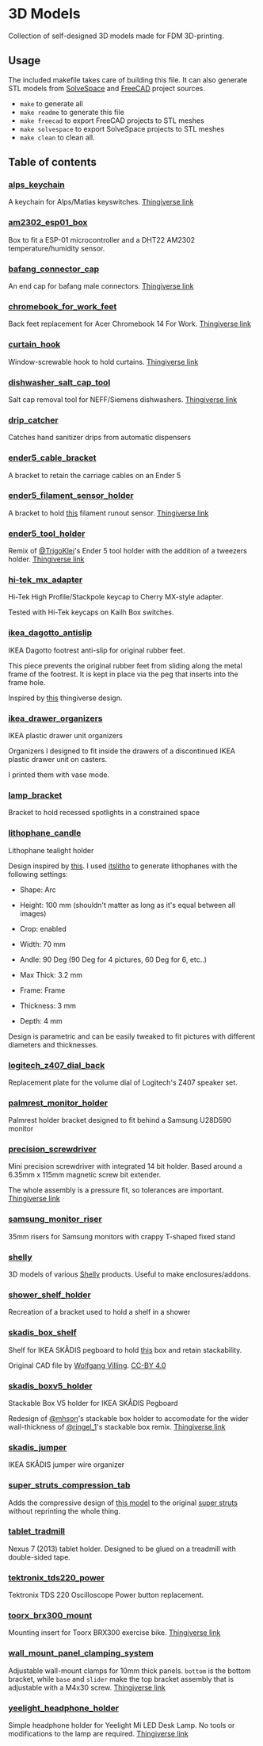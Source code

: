 # 3D Models

Collection of self-designed 3D models made for FDM 3D-printing.

## Usage
The included makefile takes care of building this file. It can also generate STL models from [SolveSpace](https://solvespace.com) and [FreeCAD](https://www.freecadweb.org/) project sources.

- `make` to generate all
- `make readme` to generate this file
- `make freecad` to export FreeCAD projects to STL meshes
- `make solvespace` to export SolveSpace projects to STL meshes
- `make clean` to clean all.

## Table of contents
### [alps_keychain](./alps_keychain/)
A keychain for Alps/Matias keyswitches. [Thingiverse link](https://www.thingiverse.com/thing:4214306)
### [am2302_esp01_box](./am2302_esp01_box/)
Box to fit a ESP-01 microcontroller and a DHT22 AM2302 temperature/humidity sensor.
### [bafang_connector_cap](./bafang_connector_cap/)
An end cap for bafang male connectors. [Thingiverse link](https://www.thingiverse.com/thing:4347127)
### [chromebook_for_work_feet](./chromebook_for_work_feet/)
Back feet replacement for Acer Chromebook 14 For Work. [Thingiverse link](https://www.thingiverse.com/thing:4346295)
### [curtain_hook](./curtain_hook/)
Window-screwable hook to hold curtains. [Thingiverse link](https://www.thingiverse.com/thing:4222626)
### [dishwasher_salt_cap_tool](./dishwasher_salt_cap_tool/)
Salt cap removal tool for NEFF/Siemens dishwashers. [Thingiverse link](https://www.thingiverse.com/thing:4305524)
### [drip_catcher](./drip_catcher/)
Catches hand sanitizer drips from automatic dispensers
### [ender5_cable_bracket](./ender5_cable_bracket/)
A bracket to retain the carriage cables on an Ender 5
### [ender5_filament_sensor_holder](./ender5_filament_sensor_holder/)
A bracket to hold [this](https://www.thingiverse.com/thing:3063430) filament runout sensor. [Thingiverse link](https://www.thingiverse.com/thing:4251291)
### [ender5_tool_holder](./ender5_tool_holder/)
Remix of [@TrigoKlei](https://www.thingiverse.com/thing:3655629)'s Ender 5 tool holder with the addition of a tweezers holder. [Thingiverse link](https://www.thingiverse.com/thing:4222592)
### [hi-tek_mx_adapter](./hi-tek_mx_adapter/)
Hi-Tek High Profile/Stackpole keycap to Cherry MX-style adapter.

Tested with Hi-Tek keycaps on Kailh Box switches.
### [ikea_dagotto_antislip](./ikea_dagotto_antislip/)
IKEA Dagotto footrest anti-slip for original rubber feet.

This piece prevents the original rubber feet from sliding along the metal frame of the footrest. It is kept in place via the peg that inserts into the frame hole.

Inspired by [this](https://www.thingiverse.com/thing:2716418) thingiverse design.
### [ikea_drawer_organizers](./ikea_drawer_organizers/)
IKEA plastic drawer unit organizers

Organizers I designed to fit inside the drawers of a discontinued IKEA plastic drawer unit on casters.

I printed them with vase mode.
### [lamp_bracket](./lamp_bracket/)
Bracket to hold recessed spotlights in a constrained space
### [lithophane_candle](./lithophane_candle/)
Lithophane tealight holder

Design inspired by [this](https://www.thingiverse.com/thing:4682260).
I used [itslitho](https://tool.itslitho.com/CreateModel) to generate lithophanes with the following settings:
- Shape: Arc
- Height: 100 mm (shouldn't matter as long as it's equal between all images)
- Crop: enabled
- Width: 70 mm
- Andle: 90 Deg (90 Deg for 4 pictures, 60 Deg for 6, etc..)
- Max Thick: 3.2 mm

- Frame: Frame
- Thickness: 3 mm
- Depth: 4 mm

Design is parametric and can be easily tweaked to fit pictures with different diameters and thicknesses.
### [logitech_z407_dial_back](./logitech_z407_dial_back/)
Replacement plate for the volume dial of Logitech's Z407 speaker set.
### [palmrest_monitor_holder](./palmrest_monitor_holder/)
Palmrest holder bracket designed to fit behind a Samsung U28D590 monitor
### [precision_screwdriver](./precision_screwdriver/)
Mini precision screwdriver with integrated 14 bit holder. Based around a 6.35mm x 115mm magnetic screw bit extender.

The whole assembly is a pressure fit, so tolerances are important.
[Thingiverse link](https://www.thingiverse.com/thing:4441645)
### [samsung_monitor_riser](./samsung_monitor_riser/)
35mm risers for Samsung monitors with crappy T-shaped fixed stand
### [shelly](./shelly/)
3D models of various [Shelly](https://shelly.cloud/) products. Useful to make enclosures/addons.
### [shower_shelf_holder](./shower_shelf_holder/)
Recreation of a bracket used to hold a shelf in a shower
### [skadis_box_shelf](./skadis_box_shelf/)
Shelf for IKEA SKÅDIS pegboard to hold [this](https://www.thingiverse.com/thing:3726336) box and retain stackability.

Original CAD file by [Wolfgang Villing](https://www.thingiverse.com/ringel_1/designs). [CC-BY 4.0](https://creativecommons.org/licenses/by/4.0/legalcode)
### [skadis_boxv5_holder](./skadis_boxv5_holder/)
Stackable Box V5 holder for IKEA SKÅDIS Pegboard

Redesign of [@mhson](https://www.thingiverse.com/thing:2535294)'s stackable box holder to accomodate for the wider wall-thickness of [@ringel_1](https://www.thingiverse.com/thing:3726336)'s stackable box remix.
[Thingiverse link](https://www.thingiverse.com/thing:4703995)
### [skadis_jumper](./skadis_jumper/)
IKEA SKÅDIS jumper wire organizer
### [super_struts_compression_tab](./super_struts_compression_tab/)
Adds the compressive design of [this model](https://www.thingiverse.com/thing:4128533) to the original [super struts](https://www.thingiverse.com/thing:3479330) without reprinting the whole thing.
### [tablet_tradmill](./tablet_tradmill/)
Nexus 7 (2013) tablet holder. Designed to be glued on a treadmill with double-sided tape.
### [tektronix_tds220_power](./tektronix_tds220_power/)
Tektronix TDS 220 Oscilloscope Power button replacement.
### [toorx_brx300_mount](./toorx_brx300_mount/)
Mounting insert for Toorx BRX300 exercise bike. [Thingiverse link](https://www.thingiverse.com/thing:4236508)
### [wall_mount_panel_clamping_system](./wall_mount_panel_clamping_system/)
Adjustable wall-mount clamps for 10mm thick panels. `bottom` is the bottom bracket, while `base` and `slider` make the top bracket assembly that is adjustable with a M4x30 screw. [Thingiverse link](https://www.thingiverse.com/thing:4362476)
### [yeelight_headphone_holder](./yeelight_headphone_holder/)
Simple headphone holder for Yeelight Mi LED Desk Lamp. No tools or modifications to the lamp are required. [Thingiverse link](https://www.thingiverse.com/thing:4656491)
